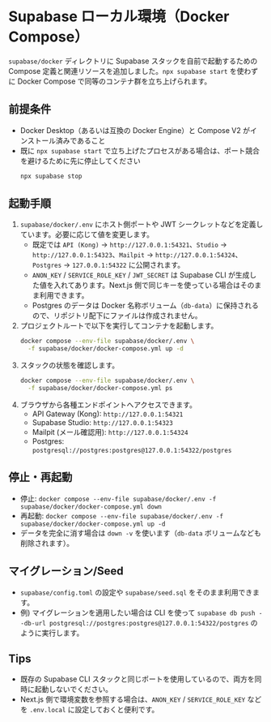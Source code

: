 # Supabase ローカル環境（Docker Compose）

`supabase/docker` ディレクトリに Supabase スタックを自前で起動するための Compose 定義と関連リソースを追加しました。`npx supabase start` を使わずに Docker Compose で同等のコンテナ群を立ち上げられます。

## 前提条件
- Docker Desktop（あるいは互換の Docker Engine）と Compose V2 がインストール済みであること
- 既に `npx supabase start` で立ち上げたプロセスがある場合は、ポート競合を避けるために先に停止してください
  ```bash
  npx supabase stop
  ```

## 起動手順
1. `supabase/docker/.env` にホスト側ポートや JWT シークレットなどを定義しています。必要に応じて値を変更します。
   - 既定では `API (Kong)` → `http://127.0.0.1:54321`、`Studio` → `http://127.0.0.1:54323`、`Mailpit` → `http://127.0.0.1:54324`、`Postgres` → `127.0.0.1:54322` に公開されます。
   - `ANON_KEY` / `SERVICE_ROLE_KEY` / `JWT_SECRET` は Supabase CLI が生成した値を入れてあります。Next.js 側で同じキーを使っている場合はそのまま利用できます。
    - Postgres のデータは Docker 名称ボリューム（`db-data`）に保持されるので、リポジトリ配下にファイルは作成されません。
2. プロジェクトルートで以下を実行してコンテナを起動します。
   ```bash
   docker compose --env-file supabase/docker/.env \
     -f supabase/docker/docker-compose.yml up -d
   ```
3. スタックの状態を確認します。
   ```bash
   docker compose --env-file supabase/docker/.env \
     -f supabase/docker/docker-compose.yml ps
   ```
4. ブラウザから各種エンドポイントへアクセスできます。
   - API Gateway (Kong): `http://127.0.0.1:54321`
   - Supabase Studio: `http://127.0.0.1:54323`
   - Mailpit (メール確認用): `http://127.0.0.1:54324`
   - Postgres: `postgresql://postgres:postgres@127.0.0.1:54322/postgres`

## 停止・再起動
- 停止: `docker compose --env-file supabase/docker/.env -f supabase/docker/docker-compose.yml down`
- 再起動: `docker compose --env-file supabase/docker/.env -f supabase/docker/docker-compose.yml up -d`
- データを完全に消す場合は `down -v` を使います（`db-data` ボリュームなども削除されます）。

## マイグレーション/Seed
- `supabase/config.toml` の設定や `supabase/seed.sql` をそのまま利用できます。
- 例) マイグレーションを適用したい場合は CLI を使って `supabase db push --db-url postgresql://postgres:postgres@127.0.0.1:54322/postgres` のように実行します。

## Tips
- 既存の Supabase CLI スタックと同じポートを使用しているので、両方を同時に起動しないでください。
- Next.js 側で環境変数を参照する場合は、`ANON_KEY` / `SERVICE_ROLE_KEY` などを `.env.local` に設定しておくと便利です。
